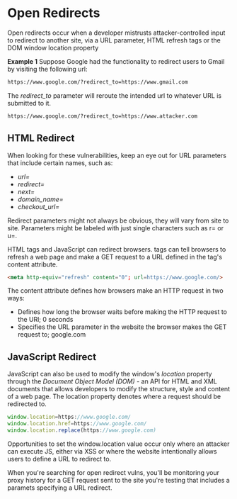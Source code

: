 # Open Redirects

Open redirects occur when a developer mistrusts attacker-controlled input to redirect to another site, via a URL parameter, 
HTML <meta> refresh tags or the DOM window location property

**Example 1**
Suppose Google had the functionality to redirect users to Gmail by visiting the following url:
```HTML
https://www.google.com/?redirect_to=https://www.gmail.com
```
The *redirect_to* parameter will reroute the intended url to whatever URL is submitted to it.

```HTML
https://www.google.com/?redirect_to=https://www.attacker.com
```
## HTML Redirect
When looking for these vulnerabilities, keep an eye out for URL parameters that include certain names, such as:
- *url=*
- *redirect=*
- *next=*
- *domain_name=*
- *checkout_url=*

Redirect parameters might not always be obvious, they will vary from site to site. Parameters might be labeled with just single characters
such as r= or u=.


HTML <meta> tags and JavaScript can redirect browsers. <meta> tags can tell browsers to refresh a web page and make a GET request to a URL
defined in the tag's content attribute.
``` HTML
<meta http-equiv="refresh" content="0"; url=https://www.google.com/>
```
The content attribute defines how browsers make an HTTP request in two ways:
- Defines how long the browser waits before making the HTTP request to the URl; 0 seconds
- Specifies the URL parameter in the website the browser makes the GET request to; google.com

## JavaScript Redirect
JavaScript can also be used to modify the window's *location* property through the *Document Object Model (DOM)* - an API for HTML and XML 
documents that allows developers to modify the structure, style and content of a web page. The location property denotes where a request should be
redirected to.

```JavaScript
window.location=https://www.google.com/
window.location.href=https://www.google.com/
window.location.replace(https://www.google.com)
```

Opportunities to set the window.location value occur only where an attacker can execute JS, either via XSS or where the website intentionally allows
users to define a URL to redirect to.

When you're searching for open redirect vulns, you'll be monitoring your proxy history for a GET request sent to the site you're testing that includes a 
paramets specifying a URL redirect.
